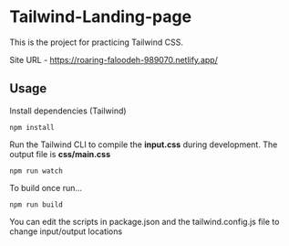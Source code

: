 # Tailwind-Landing-page

This is the project for practicing Tailwind CSS.

Site URL - https://roaring-faloodeh-989070.netlify.app/

## Usage
Install dependencies (Tailwind)
```
npm install
```

Run the Tailwind CLI to compile the **input.css** during development. The output file is **css/main.css**
```
npm run watch
```

To build once run...
```
npm run build
```

You can edit the scripts in package.json and the tailwind.config.js file to change input/output locations
